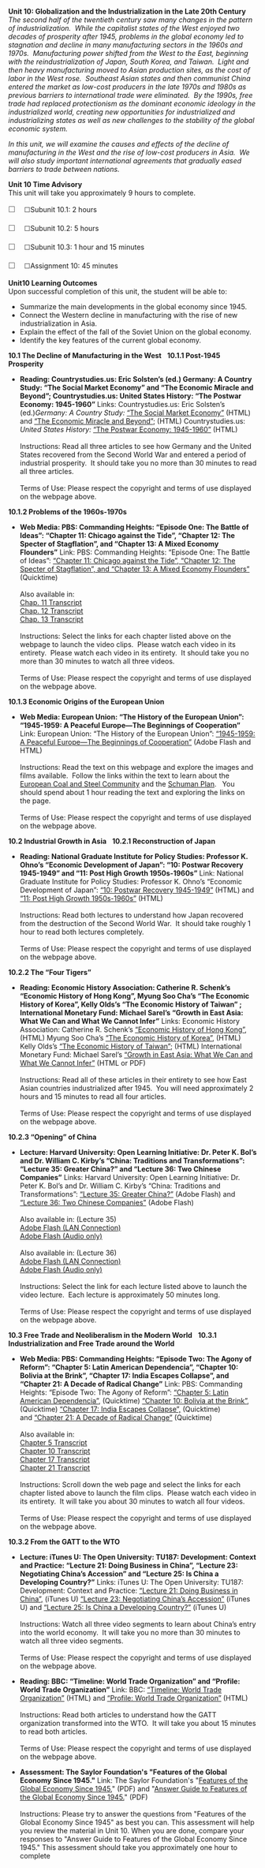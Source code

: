 **Unit 10: Globalization and the Industrialization in the Late 20th
Century** <span id="10"></span> 
*The second half of the twentieth century saw many changes in the
pattern of industrialization.  While the capitalist states of the West
enjoyed two decades of prosperity after 1945, problems in the global
economy led to stagnation and decline in many manufacturing sectors in
the 1960s and 1970s.  Manufacturing power shifted from the West to the
East, beginning with the reindustrialization of Japan, South Korea, and
Taiwan.  Light and then heavy manufacturing moved to Asian production
sites, as the cost of labor in the West rose.  Southeast Asian states
and then communist China entered the market as low-cost producers in the
late 1970s and 1980s as previous barriers to international trade were
eliminated.  By the 1990s, free trade had replaced protectionism as the
dominant economic ideology in the industrialized world, creating new
opportunities for industrialized and industrializing states as well as
new challenges to the stability of the global economic system.*  
  
 *In this unit, we will examine the causes and effects of the decline of
manufacturing in the West and the rise of low-cost producers in Asia. 
We will also study important international agreements that gradually
eased barriers to trade between nations.*

**Unit 10 Time Advisory**  
This unit will take you approximately 9 hours to complete.  
  
 <span
style="color: rgb(85, 85, 85); font-family: 'Myriad Pro', 'Gill Sans', 'Gill Sans MT', Calibri, sans-serif; font-size: 16px; line-height: 24px; text-align: left; -webkit-text-size-adjust: none; ">☐
   </span>☐Subunit 10.1: 2 hours  
  
 <span
style="color: rgb(85, 85, 85); font-family: 'Myriad Pro', 'Gill Sans', 'Gill Sans MT', Calibri, sans-serif; font-size: 16px; line-height: 24px; text-align: left; -webkit-text-size-adjust: none; ">☐
   </span>☐Subunit 10.2: 5 hours  
  
 <span
style="color: rgb(85, 85, 85); font-family: 'Myriad Pro', 'Gill Sans', 'Gill Sans MT', Calibri, sans-serif; font-size: 16px; line-height: 24px; text-align: left; -webkit-text-size-adjust: none; ">☐
   </span>☐Subunit 10.3: 1 hour and 15 minutes  
  
 <span
style="color: rgb(85, 85, 85); font-family: 'Myriad Pro', 'Gill Sans', 'Gill Sans MT', Calibri, sans-serif; font-size: 16px; line-height: 24px; text-align: left; -webkit-text-size-adjust: none; ">☐
   </span>☐Assignment 10: 45 minutes

**Unit10 Learning Outcomes**  
Upon successful completion of this unit, the student will be able to:  
-   Summarize the main developments in the global economy since 1945.
-   Connect the Western decline in manufacturing with the rise of new
    industrialization in Asia.
-   Explain the effect of the fall of the Soviet Union on the global
    economy.
-   Identify the key features of the current global economy.

**10.1 The Decline of Manufacturing in the West** <span
id="10.1"></span> 
**10.1.1 Post-1945 Prosperity** <span id="10.1.1"></span> 
-   **Reading: Countrystudies.us: Eric Solsten’s (ed.) Germany: A
    Country Study: “The Social Market Economy” and “The Economic Miracle
    and Beyond”; Countrystudies.us: United States History: “The Postwar
    Economy: 1945-1960”**
    Links: Countrystudies.us: Eric Solsten’s (ed.)*Germany: A Country
    Study:* [“The Social Market
    Economy”](http://countrystudies.us/germany/136.htm) (HTML) and [“The
    Economic Miracle and
    Beyond”](http://countrystudies.us/germany/137.htm); (HTML)
    Countrystudies.us: *United States History:* [“The Postwar Economy:
    1945-1960”](http://countrystudies.us/united-states/history-114.htm)
    (HTML)  
        
     Instructions: Read all three articles to see how Germany and the
    United States recovered from the Second World War and entered a
    period of industrial prosperity.  It should take you no more than 30
    minutes to read all three articles.  
        
     Terms of Use: Please respect the copyright and terms of use
    displayed on the webpage above.

**10.1.2 Problems of the 1960s-1970s** <span id="10.1.2"></span> 
-   **Web Media: PBS: Commanding Heights: “Episode One: The Battle of
    Ideas”: “Chapter 11: Chicago against the Tide”, “Chapter 12: The
    Specter of Stagflation”, and “Chapter 13: A Mixed Economy
    Flounders”**
    Link: PBS: Commanding Heights: “Episode One: The Battle of Ideas”:
    [“Chapter 11: Chicago against the Tide”, “Chapter 12: The Specter of
    Stagflation”, and “Chapter 13: A Mixed Economy
    Flounders”](http://www.pbs.org/wgbh/commandingheights/hi/story/ch_menu.html)
    (Quicktime)  
        
     Also available in:  
     [Chap. 11
    Transcript](http://www.pbs.org/wgbh/commandingheights/shared/minitext/tr_show01.html#11)  
     [Chap. 12
    Transcript](http://www.pbs.org/wgbh/commandingheights/shared/minitext/tr_show01.html#12)  
     [Chap. 13
    Transcript](http://www.pbs.org/wgbh/commandingheights/shared/minitext/tr_show01.html#13)      
        
     Instructions: Select the links for each chapter listed above on the
    webpage to launch the video clips.  Please watch each video in its
    entirety.  Please watch each video in its entirety.  It should take
    you no more than 30 minutes to watch all three videos.  
        
     Terms of Use: Please respect the copyright and terms of use
    displayed on the webpage above.

**10.1.3 Economic Origins of the European Union** <span
id="10.1.3"></span> 
-   **Web Media: European Union: “The History of the European Union”:
    “1945-1959: A Peaceful Europe—The Beginnings of Cooperation”**
    Link: European Union: “The History of the European Union”:
    [“1945-1959: A Peaceful Europe—The Beginnings of
    Cooperation”](http://europa.eu/abc/history/1945-1959/index_en.htm)
    (Adobe Flash and HTML)  
        
     Instructions: Read the text on this webpage and explore the images
    and films available.  Follow the links within the text to learn
    about the [European Coal and Steel
    Community](http://europa.eu/abc/treaties/index_en.htm#coal) and the
    [Schuman Plan](http://europa.eu/abc/symbols/9-may/index_en.htm).  
    You should spend about 1 hour reading the text and exploring the
    links on the page.  
        
     Terms of Use: Please respect the copyright and terms of use
    displayed on the webpage above.

**10.2 Industrial Growth in Asia** <span id="10.2"></span> 
**10.2.1 Reconstruction of Japan** <span id="10.2.1"></span> 
-   **Reading: National Graduate Institute for Policy Studies: Professor
    K. Ohno’s “Economic Development of Japan”: “10: Postwar Recovery
    1945-1949” and “11: Post High Growth 1950s-1960s”**
    Link: National Graduate Institute for Policy Studies: Professor K.
    Ohno’s “Economic Development of Japan”: [“10: Postwar Recovery
    1945-1949”](http://www.grips.ac.jp/teacher/oono/hp/lecture_J/lec10.htm)
    (HTML) and [“11: Post High Growth
    1950s-1960s”](http://www.grips.ac.jp/teacher/oono/hp/lecture_J/lec11.htm)
    (HTML)  
        
     Instructions: Read both lectures to understand how Japan recovered
    from the destruction of the Second World War.  It should take
    roughly 1 hour to read both lectures completely.  
        
     Terms of Use: Please respect the copyright and terms of use
    displayed on the webpage above.

**10.2.2 The “Four Tigers”** <span id="10.2.2"></span> 
-   **Reading: Economic History Association: Catherine R. Schenk’s
    “Economic History of Hong Kong”, Myung Soo Cha’s “The Economic
    History of Korea”, Kelly Olds’s “The Economic History of Taiwan” ;
    International Monetary Fund: Michael Sarel’s “Growth in East Asia:
    What We Can and What We Cannot Infer”**
    Links: Economic History Association: Catherine R. Schenk’s
    [“Economic History of Hong
    Kong”](https://web.archive.org/web/20130928064602/http://eh.net/encyclopedia/article/schenk.HongKong),
    (HTML) Myung Soo Cha’s [“The Economic History of
    Korea”](https://web.archive.org/web/20131028204414/http://eh.net/encyclopedia/article/cha.korea),
    (HTML) Kelly Olds’s [“The Economic History of
    Taiwan”](https://web.archive.org/web/20131030190252/http://eh.net/encyclopedia/article/olds.taiwan.economic.history);
    (HTML) International Monetary Fund: Michael Sarel’s [“Growth in East
    Asia: What We Can and What We Cannot
    Infer”](http://www.imf.org/external/pubs/ft/issues1/index.htm) (HTML
    or PDF)  
        
     Instructions: Read all of these articles in their entirety to see
    how East Asian countries industrialized after 1945.  You will need
    approximately 2 hours and 15 minutes to read all four articles.  
        
     Terms of Use: Please respect the copyright and terms of use
    displayed on the webpage above.

**10.2.3 “Opening” of China** <span id="10.2.3"></span> 
-   **Lecture: Harvard University: Open Learning Initiative: Dr. Peter
    K. Bol’s and Dr. William C. Kirby’s “China: Traditions and
    Transformations”: “Lecture 35: Greater China?” and “Lecture 36: Two
    Chinese Companies”**
    Links: Harvard University: Open Learning Initiative: Dr. Peter K.
    Bol’s and Dr. William C. Kirby’s “China: Traditions and
    Transformations”: [“Lecture 35: Greater
    China?”](http://cm.dce.harvard.edu/1999/01/83101/L35/seg1/index_FlashSingleHighBandwidth.html)
    (Adobe Flash) and [“Lecture 36: Two Chinese
    Companies”](http://cm.dce.harvard.edu/1999/01/83101/L36/seg1/index_FlashSingleHighBandwidth.html)
    (Adobe Flash)  
        
     Also available in: (Lecture 35)  
     [Adobe Flash (LAN
    Connection)](http://cm.dce.harvard.edu/1999/01/83101/L35/seg1/screen_FlashMultipleHighLTH.shtml)  
     [Adobe Flash (Audio
    only)](http://cm.dce.harvard.edu/1999/01/83101/L35/seg1/index_FlashSingleAudioOnly.html)  
        
     Also available in: (Lecture 36)  
     [Adobe Flash (LAN
    Connection)](http://cm.dce.harvard.edu/1999/01/83101/L36/seg1/screen_FlashMultipleHighLTH.shtml)  
     [Adobe Flash (Audio
    only)](http://cm.dce.harvard.edu/1999/01/83101/L36/seg1/index_FlashSingleAudioOnly.html)  
        
     Instructions: Select the link for each lecture listed above to
    launch the video lecture.  Each lecture is approximately 50 minutes
    long.  
        
     Terms of Use: Please respect the copyright and terms of use
    displayed on the webpage above.

**10.3 Free Trade and Neoliberalism in the Modern World** <span
id="10.3"></span> 
**10.3.1 Industrialization and Free Trade around the World** <span
id="10.3.1"></span> 
-   **Web Media: PBS: Commanding Heights: “Episode Two: The Agony of
    Reform”: “Chapter 5: Latin American Dependencia”, “Chapter 10:
    Bolivia at the Brink”, “Chapter 17: India Escapes Collapse”, and
    “Chapter 21: A Decade of Radical Change”**
    Link: PBS: Commanding Heights: “Episode Two: The Agony of Reform”:
    [“Chapter 5: Latin American
    Dependencia”](http://www.pbs.org/wgbh/commandingheights/hi/story/ch_menu_02.html),
    (Quicktime) [“Chapter 10: Bolivia at the
    Brink”](http://www.pbs.org/wgbh/commandingheights/hi/story/ch_menu_02.html),
    (Quicktime) [“Chapter 17: India Escapes
    Collapse”,](http://www.pbs.org/wgbh/commandingheights/hi/story/ch_menu_02.html)
    (Quicktime) and [“Chapter 21: A Decade of Radical
    Change”](http://www.pbs.org/wgbh/commandingheights/hi/story/ch_menu_02.html)
    (Quicktime)  
        
     Also available in:  
     [Chapter 5
    Transcript](http://www.pbs.org/wgbh/commandingheights/shared/minitext/tr_show02.html#5)  
     [Chapter 10
    Transcript](http://www.pbs.org/wgbh/commandingheights/shared/minitext/tr_show02.html#10)  
     [Chapter 17
    Transcript](http://www.pbs.org/wgbh/commandingheights/shared/minitext/tr_show02.html#17)  
     [Chapter 21
    Transcript](http://www.pbs.org/wgbh/commandingheights/shared/minitext/tr_show02.html#21)  
        
     Instructions: Scroll down the web page and select the links for
    each chapter listed above to launch the film clips.  Please watch
    each video in its entirety.  It will take you about 30 minutes to
    watch all four videos.  
        
     Terms of Use: Please respect the copyright and terms of use
    displayed on the webpage above.

**10.3.2 From the GATT to the WTO** <span id="10.3.2"></span> 
-   **Lecture: iTunes U: The Open University: TU187: Development:
    Context and Practice: “Lecture 21: Doing Business in China”,
    “Lecture 23: Negotiating China’s Accession” and “Lecture 25: Is
    China a Developing Country?”**
    Links: iTunes U: The Open University: TU187: Development: Context
    and Practice: [“Lecture 21: Doing Business in
    China”,](http://itunes.apple.com/us/podcast/doing-business-in-china/id380226284?i=84482088)
    (iTunes U) [“Lecture 23: Negotiating China’s
    Accession”](http://itunes.apple.com/us/podcast/negotiating-chinas-accession/id380226284?i=84482090)
    (iTunes U) and [“Lecture 25: Is China a Developing
    Country?”](http://itunes.apple.com/us/podcast/is-china-a-developing-country/id380226284?i=84482082)
    (iTunes U)  
        
     Instructions: Watch all three video segments to learn about China’s
    entry into the world economy.  It will take you no more than 30
    minutes to watch all three video segments.  
        
     Terms of Use: Please respect the copyright and terms of use
    displayed on the webpage above.

-   **Reading: BBC: “Timeline: World Trade Organization” and “Profile:
    World Trade Organization”**
    Link: BBC: [“Timeline: World Trade
    Organization”](http://news.bbc.co.uk/2/hi/europe/country_profiles/2430089.stm)
    (HTML) and [“Profile: World Trade
    Organization”](http://news.bbc.co.uk/2/hi/europe/country_profiles/2429503.stm)
    (HTML)  
        
     Instructions: Read both articles to understand how the GATT
    organization transformed into the WTO.  It will take you about 15
    minutes to read both articles.  
        
     Terms of Use: Please respect the copyright and terms of use
    displayed on the webpage above.

-   **Assessment: The Saylor Foundation's "Features of the Global
    Economy Since 1945."**
    Link: The Saylor Foundation's "[Features of the Global Economy Since
    1945](http://www.saylor.org/site/wp-content/uploads/2012/05/HIST363-Unit-10-Assignment.FINAL_.pdf)," (PDF)
    and "[Answer Guide to Features of the Global Economy Since
    1945.](http://www.saylor.org/site/wp-content/uploads/2012/05/HIST363-Unit-10-Answer-Guide.FINAL_.pdf)"
    (PDF)  
        
     Instructions: Please try to answer the questions from "Features of
    the Global Economy Since 1945" as best you can. This assessment will
    help you review the material in Unit 10. When you are done, compare
    your responses to "Answer Guide to Features of the Global Economy
    Since 1945." This assessment should take you approximately one hour
    to complete


